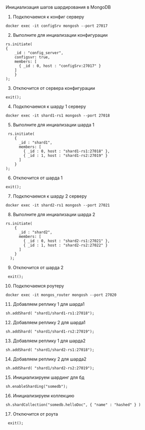 Инициализация шагов шардирования в MongoDB

1. Подключаемся к конфиг серверу
```shell
docker exec -it configSrv mongosh --port 27017
```

2. Выполните для инциализации конфигурации
```shell
rs.initiate(
{
    _id : "config_server",
    configsvr: true,
    members: [
      { _id : 0, host : "configSrv:27017" }
    ]
    }
);
```
3. Отключится от сервера конфигурации
```shell
exit(); 
```

4. Подключаемся к шарду 1 серверу

```shell
docker exec -it shard1-rs1 mongosh --port 27018
```
5. Выполните для инциализации шарда 1
```shell
 rs.initiate(
    {
      _id : "shard1",
      members: [
        { _id : 0, host : "shard1-rs1:27018" },
        { _id : 1, host : "shard1-rs2:27019" }
      ]
    }
);
```  
6. Отключится от шарда 1
```shell
exit();
```
7. Подключаемся к шарду 2 серверу
```shell
docker exec -it shard2-rs1 mongosh --port 27021
```
8. Выполните для инциализации шарда 2
```shell
rs.initiate(
    {
      _id : "shard2",
      members: [
        { _id : 0, host : "shard2-rs1:27021" },
        { _id : 1, host : "shard2-rs2:27022" }
      ]
    }
  );
```
9. Отключится от шарда 2
```shell
 exit();
```

10. Подключаемся роутеру
```shell
docker exec -it mongos_router mongosh --port 27020
```
11. Добавляем реплику 1 для шарда1
```shell
sh.addShard( "shard1/shard1-rs1:27018");
```
12. Добавляем реплику 2 для шарда1
```shell
sh.addShard( "shard1/shard1-rs2:27019");
```
13. Добавляем реплику 1 для шарда2
```shell
sh.addShard( "shard1/shard2-rs1:27018");
```
14. Добавляем реплику 2 для шарда2
```shell
sh.addShard( "shard1/shard2-rs2:27019");
```
15. Инициализируем шардинг для бд
```shell
sh.enableSharding("somedb");
```
16. Инициализируем коллекцию
```shell
sh.shardCollection("somedb.helloDoc", { "name" : "hashed" } )
```
17. Отключится от роута
```shell
 exit();
```